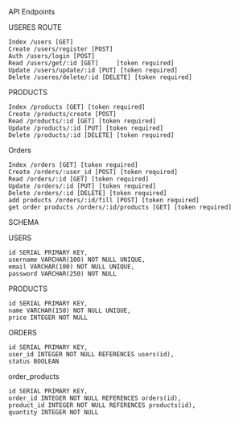 API Endpoints

USERES ROUTE

    Index /users [GET]
    Create /users/register [POST]
    Auth /users/login [POST]
    Read /users/get/:id [GET]     [token required]
    Update /users/update/:id [PUT] [token required]
    Delete /useres/delete/:id [DELETE] [token required]

PRODUCTS

    Index /products [GET] [token required]
    Create /products/create [POST]
    Read /products/:id [GET] [token required]
    Update /products/:id [PUT] [token required]
    Delete /products/:id [DELETE] [token required]

Orders

    Index /orders [GET] [token required]
    Create /orders/:user_id [POST] [token required]
    Read /orders/:id [GET] [token required]
    Update /orders/:id [PUT] [token required]
    Delete /orders/:id [DELETE] [token required]
    add products /orders/:id/fill [POST] [token required]
    get order products /orders/:id/products [GET] [token required]

SCHEMA  

USERS

    id SERIAL PRIMARY KEY,
    username VARCHAR(100) NOT NULL UNIQUE,
    email VARCHAR(100) NOT NULL UNIQUE,
    password VARCHAR(250) NOT NULL

PRODUCTS

    id SERIAL PRIMARY KEY,
    name VARCHAR(150) NOT NULL UNIQUE,
    price INTEGER NOT NULL 

ORDERS

    id SERIAL PRIMARY KEY,
    user_id INTEGER NOT NULL REFERENCES users(id),
    status BOOLEAN

order_products

    id SERIAL PRIMARY KEY,
    order_id INTEGER NOT NULL REFERENCES orders(id),
    product_id INTEGER NOT NULL REFERENCES products(id),
    quantity INTEGER NOT NULL
